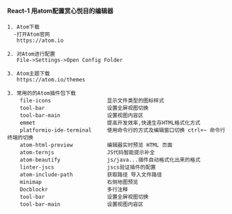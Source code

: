 #### React-1 用atom配置赏心悦目的编辑器
    1. Atom下载
      -打开Atom官网
       https://atom.io

    2. 对Atom进行配置
       File->Settings->Open Config Folder

    3. Atom主题下载
       https://atom.io/themes

    3. 常用的的Atom插件包下载
        file-icons                  显示文件类型的图标样式
        tool-bar                    设置全屏视图切换
        tool-bar-main               设置视图内容区
        emmet                       提高开发效率,快速生存HTML格式化方式
        platformio-ide-terminal     使用命令行的方式及编辑窗口切换 ctrl+~ 命令行终端的切换
        atom-html-preview           编辑器实时预览 HTML 页面
        atom-ternjs                 JS代码智能提示补全
        atom-beautify               js/java...插件自动格式化出来的格式
        linter-jscs                 jscs验证插件的配置      
        atom-include-path           获取路径 导入文件路径
        minimap                     右侧地图预览
        Docblockr                   多行注释
        tool-bar                    设置全屏视图切换
        tool-bar-main               设置视图内容区
